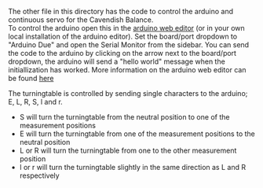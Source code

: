 The other file in this directory has the code to control the arduino and continuous servo for the Cavendish Balance.  
To control the arduino open this in the [arduino web editor](https://create.arduino.cc/editor) (or in your own local installation of the arduino editor). 
Set the board/port dropdown to "Arduino Due" and open the Serial Monitor from the sidebar.
You can send the code to the arduino by clicking on the arrow next to the board/port dropdown, the arduino will send a "hello world" message when the initiallization has worked.
More information on the arduino web editor can be found [here](https://create.arduino.cc/projecthub/Arduino_Genuino/getting-started-with-arduino-web-editor-on-various-platforms-4b3e4a)

The turningtable is controlled by sending single characters to the arduino; E, L, R, S, l and r.
- S will turn the turningtable from the neutral position to one of the measurement positions
- E will turn the turningtable from one of the measurement positions to the neutral position
- L or R will turn the turningtable from one to the other measurement position
- l or r will turn the turningtable slightly in the same direction as L and R respectively
